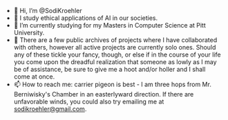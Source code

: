 - 👋 Hi, I’m @SodiKroehler
- 👀 I study ethical applications of AI in our societies. 
- 🌱 I’m currently studying for my Masters in Computer Science at Pitt University.
- 💞️ There are a few public archives of projects where I have collaborated with others, however all active projects are currently solo ones. Should any of these tickle your fancy, though, or else if in the course of your life you come upon the dreadful realization that someone as lowly as I may be of assistance, be sure to give me a hoot and/or holler and I shall come at once.
- 📫 How to reach me: carrier pigeon is best - I am three hops from Mr. Berniwisky's Chamber in an easterlyward direction. If there are unfavorable winds, you could also try emailing me at sodikroehler@gmail.com.

<!---
SodiKroehler/SodiKroehler is a ✨ special ✨ repository because its `README.md` (this file) appears on your GitHub profile.
You can click the Preview link to take a look at your changes.
--->
